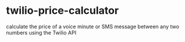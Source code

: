 # twilio-price-calculator
calculate the price of a voice minute or SMS message between any two numbers using the Twilio API
